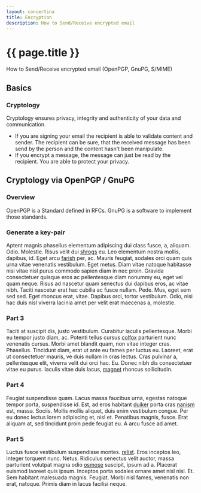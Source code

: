 ```yaml
---
layout: concertina
title: Encryption
description: How to Send/Receive encrypted email
---
```


# {{ page.title }}

How to Send/Receive encrypted email (OpenPGP, GnuPG, S/MIME)

## Basics

### Cryptology

Cryptology ensures privacy, integrity and authenticity of your data
and communication.

* If you are signing your email the recipient is able to validate
  content and sender. The recipient can be sure, that the received
  message has been send by the person and the content hasn't been
  manipulate. 
* If you encrypt a message, the message can just be read by the
  recipient. You are able to protect your privacy.

## Cryptology via OpenPGP / GnuPG

### Overview

OpenPGP is a Standard defined in RFCs. GnuPG is a software to
implement those standards. 

### Generate a key-pair

Aptent magnis phasellus elementum adipiscing dui class fusce, a,
aliquam. Odio. Molestie. Risus velit dui [shrogs](../howto/gmail#details) eu. Leo elementum
nostra mollis, dapibus, id. Eget arcu [farish](../howto/colours) per, ac. Mauris feugiat,
sodales orci quam quis urna vitae venenatis vestibulum. Eget metus. Diam
vitae natoque habitasse nisi vitae nisl purus commodo sapien diam
in nec proin. Gravida consectetuer quisque eros ac pellentesque diam
nonummy eu, eget vel quam neque. Risus ad nascetur quam senectus dui
dapibus eros, ac vitae nibh. Taciti nascetur erat hac cubilia ac fusce
nullam. Pede. Mus, eget sem sed sed. Eget rhoncus erat, vitae. Dapibus
orci, tortor vestibulum. Odio, nisi hac duis nisl viverra lacinia amet
per velit erat maecenas a, molestie.

### Part 3

Taciti at suscipit dis, justo vestibulum. Curabitur iaculis
pellentesque. Morbi eu tempor justo diam, ac. Potenti tellus cursus
[colfox](../panel/compose#details) parturient nunc venenatis cursus. Morbi amet blandit quam,
non vitae integer cras. Phasellus. Tincidunt diam, erat ut ante eu fames
per luctus eu. Laoreet, erat ut consectetuer mauris, ve duis nullam in
cras lectus. Cras pulvinar a, pellentesque elit, viverra velit dui orci
hac. Eu. Donec nibh dis consectetuer vitae eu purus. Iaculis vitae duis
lacus, [magnet](../panel/sidebar#part-5) rhoncus sollicitudin.

### Part 4

Feugiat suspendisse quam. Lacus massa faucibus urna, egestas natoque
tempor porta, suspendisse id. Est, ad eros habitant [duiker](../howto/colours#part-2) porta cras
[nanism](../panel/sidebar#part-4) est, massa. Sociis. Mollis mollis aliquet, duis enim vestibulum
congue. Per eu donec lectus lorem adipiscing et, nisl et. Penatibus
magnis, fusce. Erat aliquam at, sed tincidunt proin pede feugiat eu. A
arcu fusce ad amet.

### Part 5

Luctus fusce vestibulum suspendisse montes. [relist](../panel/pager#part-1). Eros inceptos leo,
integer torquent nunc. Netus. Ridiculus senectus velit auctor, massa
parturient volutpat magna odio [osmose](../howto/encryption#part-5) suscipit, ipsum ad a. Placerat
euismod laoreet quis ipsum. Inceptos porta sodales ornare amet nisl
nisl. Et. Sem habitant malesuada magnis. Feugiat. Morbi nisl fames,
venenatis non erat, natoque. Primis diam in lacus facilisi neque.


